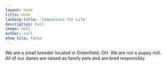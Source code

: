 ```yaml
---
layout: home
title: Home
landing-title: 'Companions for Life'
description: null
image: null
author: null
show_tile: false
---
```


We are a small breeder located in Greenfield, OH.  We are not a puppy mill.  All of our danes are raised as family pets and are bred responsibly.
